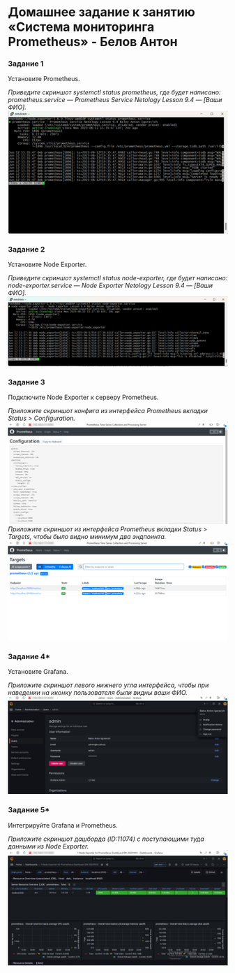 # Домашнее задание к занятию «Система мониторинга Prometheus» - Белов Антон


### Задание 1
Установите Prometheus.

*Приведите скриншот systemctl status prometheus, где будет написано: prometheus.service — Prometheus Service Netology Lesson 9.4 — [Ваши ФИО].*
![1.1](./scrshts/tz_1.1.png)


### Задание 2
Установите Node Exporter.

*Приведите скриншот systemctl status node-exporter, где будет написано: node-exporter.service — Node Exporter Netology Lesson 9.4 — [Ваши ФИО].*
![2.1](./scrshts/tz_2.1.png)

### Задание 3
Подключите Node Exporter к серверу Prometheus.

*Приложите скриншот конфига из интерфейса Prometheus вкладки Status > Configuration.*
![3.1](./scrshts/tz_3.1.png)
*Приложите скриншот из интерфейса Prometheus вкладки Status > Targets, чтобы было видно минимум два эндпоинта.*
![3.2](./scrshts/tz_3.2.png)

### Задание 4*
Установите Grafana.

*Приложите скриншот левого нижнего угла интерфейса, чтобы при наведении на иконку пользователя были видны ваши ФИО.*
![4.1](./scrshts/tz_4.1.png)

### Задание 5*
Интегрируйте Grafana и Prometheus.

*Приложите скриншот дашборда (ID:11074) с поступающими туда данными из Node Exporter.*
![5.1](./scrshts/tz_5.1.png)

